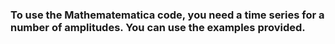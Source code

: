 ### To use the Mathematematica code, you need a time series for a number of amplitudes. You can use the examples provided.
